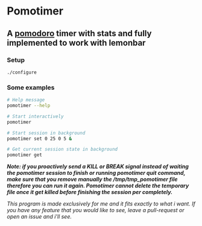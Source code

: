 # Pomotimer
## A [pomodoro](https://en.wikipedia.org/wiki/Pomodoro_Technique) timer with stats and fully implemented to work with lemonbar

### Setup
```console
./configure
```

### Some examples
```sh
# Help message
pomotimer --help

# Start interactively
pomotimer

# Start session in background 
pomotimer set 0 25 0 5 &

# Get current session state in background 
pomotimer get
```
***Note: if you proactively send a KILL or BREAK signal instead of waiting the pomotimer session to finish or running pomotimer quit command, make sure that you remove manually the /tmp/tmp_pomotimer file therefore you can run it again. Pomotimer cannot delete the temporary file once it get killed before finishing the session per completely.***


*This program is made exclusively for me and it fits exactly to what i want. If you have any feature that you would like to see, leave a pull-request or open an issue and i'll see.*
